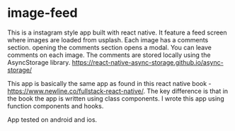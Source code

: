 # image-feed

This is a instagram style app built with react native. It feature a feed screen where images are loaded from usplash. 
Each image has a comments section. opening the comments section opens a modal. You can leave comments on each image. The comments are 
stored locally using the AsyncStorage library. https://react-native-async-storage.github.io/async-storage/

This app is basically the same app as found in this react native book - https://www.newline.co/fullstack-react-native/.
The key difference is that in the book the app is written using class components. I wrote this app using function components and 
hooks. 

App tested on android and ios. 
